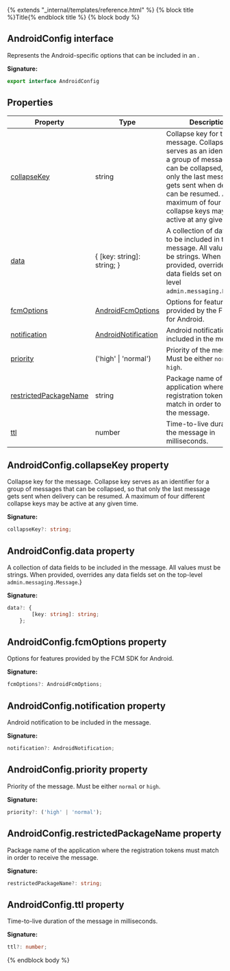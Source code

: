 {% extends "_internal/templates/reference.html" %}
{% block title %}Title{% endblock title %}
{% block body %}

## AndroidConfig interface

Represents the Android-specific options that can be included in an .

<b>Signature:</b>

```typescript
export interface AndroidConfig 
```

## Properties

|  Property | Type | Description |
|  --- | --- | --- |
|  [collapseKey](./firebase-admin_messaging.androidconfig.md#androidconfigcollapsekey_property) | string | Collapse key for the message. Collapse key serves as an identifier for a group of messages that can be collapsed, so that only the last message gets sent when delivery can be resumed. A maximum of four different collapse keys may be active at any given time. |
|  [data](./firebase-admin_messaging.androidconfig.md#androidconfigdata_property) | { \[key: string\]: string; } | A collection of data fields to be included in the message. All values must be strings. When provided, overrides any data fields set on the top-level <code>admin.messaging.Message</code>.<!-- -->} |
|  [fcmOptions](./firebase-admin_messaging.androidconfig.md#androidconfigfcmoptions_property) | [AndroidFcmOptions](./firebase-admin_.androidfcmoptions.md#androidfcmoptions_interface) | Options for features provided by the FCM SDK for Android. |
|  [notification](./firebase-admin_messaging.androidconfig.md#androidconfignotification_property) | [AndroidNotification](./firebase-admin_.androidnotification.md#androidnotification_interface) | Android notification to be included in the message. |
|  [priority](./firebase-admin_messaging.androidconfig.md#androidconfigpriority_property) | ('high' \| 'normal') | Priority of the message. Must be either <code>normal</code> or <code>high</code>. |
|  [restrictedPackageName](./firebase-admin_messaging.androidconfig.md#androidconfigrestrictedpackagename_property) | string | Package name of the application where the registration tokens must match in order to receive the message. |
|  [ttl](./firebase-admin_messaging.androidconfig.md#androidconfigttl_property) | number | Time-to-live duration of the message in milliseconds. |

## AndroidConfig.collapseKey property

Collapse key for the message. Collapse key serves as an identifier for a group of messages that can be collapsed, so that only the last message gets sent when delivery can be resumed. A maximum of four different collapse keys may be active at any given time.

<b>Signature:</b>

```typescript
collapseKey?: string;
```

## AndroidConfig.data property

A collection of data fields to be included in the message. All values must be strings. When provided, overrides any data fields set on the top-level `admin.messaging.Message`<!-- -->.<!-- -->}

<b>Signature:</b>

```typescript
data?: {
        [key: string]: string;
    };
```

## AndroidConfig.fcmOptions property

Options for features provided by the FCM SDK for Android.

<b>Signature:</b>

```typescript
fcmOptions?: AndroidFcmOptions;
```

## AndroidConfig.notification property

Android notification to be included in the message.

<b>Signature:</b>

```typescript
notification?: AndroidNotification;
```

## AndroidConfig.priority property

Priority of the message. Must be either `normal` or `high`<!-- -->.

<b>Signature:</b>

```typescript
priority?: ('high' | 'normal');
```

## AndroidConfig.restrictedPackageName property

Package name of the application where the registration tokens must match in order to receive the message.

<b>Signature:</b>

```typescript
restrictedPackageName?: string;
```

## AndroidConfig.ttl property

Time-to-live duration of the message in milliseconds.

<b>Signature:</b>

```typescript
ttl?: number;
```
{% endblock body %}
